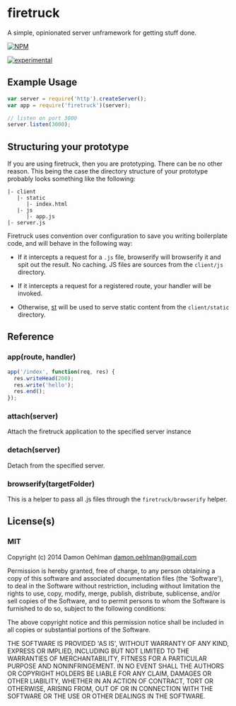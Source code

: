# firetruck

A simple, opinionated server unframework for getting stuff done.


[![NPM](https://nodei.co/npm/firetruck.png)](https://nodei.co/npm/firetruck/)

[![experimental](https://img.shields.io/badge/stability-experimental-red.svg)](https://github.com/dominictarr/stability#experimental) 

## Example Usage

```js
var server = require('http').createServer();
var app = require('firetruck')(server);

// listen on port 3000
server.listen(3000);

```

## Structuring your prototype

If you are using firetruck, then you are prototyping. There can be no other reason.
This being the case the directory structure of your prototype probably looks
something like the following:

```
|- client
   |- static
      |- index.html
   |- js
      |- app.js
|- server.js
```

Firetruck uses convention over configuration to save you writing boilerplate code,
and will behave in the following way:

- If it intercepts a request for a `.js` file, browserify will browserify it and spit
  out the result. No caching.  JS files are sources from the `client/js` directory.

- If it intercepts a request for a registered route, your handler will be invoked.

- Otherwise, [st](https://github.com/isaacs/st) will be used to serve static content
  from the `client/static` directory.

## Reference

### app(route, handler)

```js
app('/index', function(req, res) {
  res.writeHead(200);
  res.write('hello');
  res.end();
});
```

### attach(server)

Attach the firetruck application to the specified server instance

### detach(server)

Detach from the specified server.

### browserify(targetFolder)

This is a helper to pass all .js files through the `firetruck/browserify` helper.

## License(s)

### MIT

Copyright (c) 2014 Damon Oehlman <damon.oehlman@gmail.com>

Permission is hereby granted, free of charge, to any person obtaining
a copy of this software and associated documentation files (the
'Software'), to deal in the Software without restriction, including
without limitation the rights to use, copy, modify, merge, publish,
distribute, sublicense, and/or sell copies of the Software, and to
permit persons to whom the Software is furnished to do so, subject to
the following conditions:

The above copyright notice and this permission notice shall be
included in all copies or substantial portions of the Software.

THE SOFTWARE IS PROVIDED 'AS IS', WITHOUT WARRANTY OF ANY KIND,
EXPRESS OR IMPLIED, INCLUDING BUT NOT LIMITED TO THE WARRANTIES OF
MERCHANTABILITY, FITNESS FOR A PARTICULAR PURPOSE AND NONINFRINGEMENT.
IN NO EVENT SHALL THE AUTHORS OR COPYRIGHT HOLDERS BE LIABLE FOR ANY
CLAIM, DAMAGES OR OTHER LIABILITY, WHETHER IN AN ACTION OF CONTRACT,
TORT OR OTHERWISE, ARISING FROM, OUT OF OR IN CONNECTION WITH THE
SOFTWARE OR THE USE OR OTHER DEALINGS IN THE SOFTWARE.
